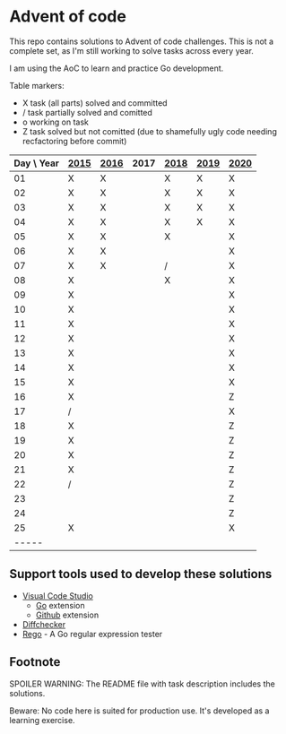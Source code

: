 # Advent of code

This repo contains solutions to Advent of code challenges. This is not a complete set, as I'm still working to solve tasks across every year.

I am using the AoC to learn and practice Go development.

Table markers:

* X task (all parts) solved and committed
* / task partially solved and comitted
* o working on task
* Z task solved but not comitted (due to shamefully ugly code needing recfactoring before commit)

| Day \ Year | [2015](https://github.com/mahler/adventofcode/tree/main/2015) | [2016](https://github.com/mahler/adventofcode/tree/main/2016) | 2017 | [2018](https://github.com/mahler/adventofcode/tree/main/2018) | [2019](https://github.com/mahler/adventofcode/tree/main/2019) | [2020](https://github.com/mahler/adventofcode/tree/main/2020) |
| ---------- | ------------------------------------------------------------- | ------------------------------------------------------------- | ---- | ------------------------------------------------------------- | ------------------------------------------------------------- | ------------------------------------------------------------- |
| 01         | X                                                             | X                                                             |      | X                                                             | X                                                             | X                                                             |
| 02         | X                                                             | X                                                             |      | X                                                             | X                                                             | X                                                             |
| 03         | X                                                             | X                                                             |      | X                                                             | X                                                             | X                                                             |
| 04         | X                                                             | X                                                             |      | X                                                             | X                                                             | X                                                             |
| 05         | X                                                             | X                                                             |      | X                                                             |                                                             | X                                                             |
| 06         | X                                                             | X                                                             |      |                                                               |                                                             | X                                                             |
| 07         | X                                                             | X                                                             |      | /                                                             |                                                             | X                                                             |
| 08         | X                                                             |                                                               |      | X                                                             |                                                             | X                                                             |
| 09         | X                                                             |                                                               |      |                                                               |                                                             | X                                                             |
| 10         | X                                                             |                                                               |      |                                                               |                                                             | X                                                             |
| 11         | X                                                             |                                                               |      |                                                               |                                                             | X                                                             |
| 12         | X                                                             |                                                               |      |                                                               |                                                             | X                                                             |
| 13         | X                                                             |                                                               |      |                                                               |                                                             | X                                                             |
| 14         | X                                                             |                                                               |      |                                                               |                                                             | X                                                             |
| 15         | X                                                             |                                                               |      |                                                               |                                                             | X                                                             |
| 16         | X                                                             |                                                               |      |                                                               |                                                             | Z                                                             |
| 17         | /                                                             |                                                               |      |                                                               |                                                             | X                                                             |
| 18         | X                                                             |                                                               |      |                                                               |                                                             | Z                                                             |
| 19         | X                                                             |                                                               |      |                                                               |                                                             | Z                                                             |
| 20         | X                                                             |                                                               |      |                                                               |                                                             | Z                                                             |
| 21         | X                                                             |                                                               |      |                                                               |                                                             | Z                                                             |
| 22         | /                                                             |                                                               |      |                                                               |                                                             | Z                                                             |
| 23         |                                                               |                                                               |      |                                                               |                                                             | Z                                                             |
| 24         |                                                               |                                                               |      |                                                               |                                                             | Z                                                             |
| 25         | X                                                             |                                                               |      |                                                               |                                                             | X                                                             |
| -----      |                                                               |                                                               |      |                                                               |                                                             |                                                               |

## Support tools used to develop these solutions

* [Visual Code Studio](https://code.visualstudio.com/)
  * [Go](https://marketplace.visualstudio.com/items?itemName=golang.Go) extension
  * [Github](https://marketplace.visualstudio.com/items?itemName=KnisterPeter.vscode-github) extension
* [Diffchecker](https://www.diffchecker.com/)
* [Rego](https://regoio.herokuapp.com/) - A Go regular expression tester

## Footnote

SPOILER WARNING: The README file with task description includes the solutions.

Beware: No code here is suited for production use. It's developed as a learning exercise.